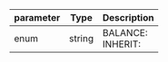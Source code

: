 | parameter | Type | Description |
| ----------- | ----------- |----------- |
| enum  |  string  | BALANCE: <br/>INHERIT:   |